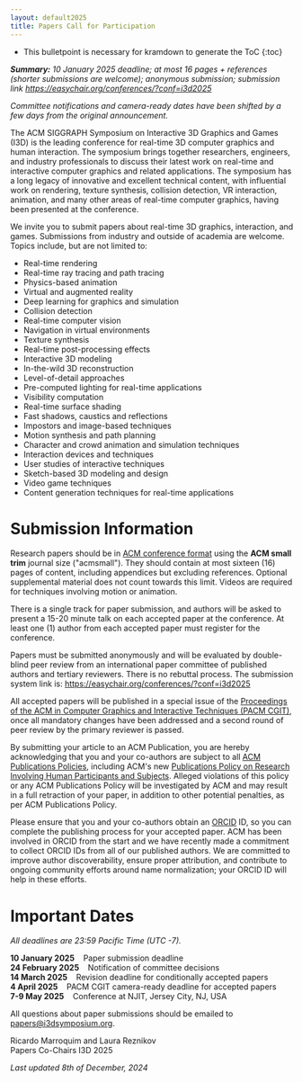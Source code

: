```yaml
---
layout: default2025
title: Papers Call for Participation
---
```


* This bulletpoint is necessary for kramdown to generate the ToC
{:toc}


*__Summary:__ 10 January 2025 deadline; at most 16 pages + references (shorter submissions are welcome); anonymous submission; submission link <https://easychair.org/conferences/?conf=i3d2025>*

*Committee notifications and camera-ready dates have been shifted by a few days from the original announcement.*

The ACM SIGGRAPH Symposium on Interactive 3D Graphics and Games (I3D) is the leading conference for real-time 3D computer graphics and human interaction. The symposium brings together researchers, engineers, and industry professionals to discuss their latest work on real-time and interactive computer graphics and related applications. The symposium has a long legacy of innovative and excellent technical content, with influential work on rendering, texture synthesis, collision detection, VR interaction, animation, and many other areas of real-time computer graphics, having been presented at the conference.

We invite you to submit papers about real-time 3D graphics, interaction, and games. Submissions from industry and outside of academia are welcome. Topics include, but are not limited to:

- Real-time rendering
- Real-time ray tracing and path tracing
- Physics-based animation
- Virtual and augmented reality
- Deep learning for graphics and simulation
- Collision detection
- Real-time computer vision
- Navigation in virtual environments
- Texture synthesis
- Real-time post-processing effects
- Interactive 3D modeling
- In-the-wild 3D reconstruction
- Level-of-detail approaches
- Pre-computed lighting for real-time applications
- Visibility computation
- Real-time surface shading
- Fast shadows, caustics and reflections
- Impostors and image-based techniques
- Motion synthesis and path planning
- Character and crowd animation and simulation techniques
- Interaction devices and techniques
- User studies of interactive techniques
- Sketch-based 3D modeling and design
- Video game techniques
- Content generation techniques for real-time applications



# Submission Information

Research papers should be in [ACM conference format](https://www.siggraph.org/learn/instructions-authors) using the **ACM small trim** journal size ("acmsmall"). They should contain at most sixteen (16) pages of content, including appendices but excluding references. Optional supplemental material does not count towards this limit. Videos are required for techniques involving motion or animation.

There is a single track for paper submission, and authors will be asked to present a 15-20 minute talk on each accepted paper at the conference. At least one (1) author from each accepted paper must register for the conference.

Papers must be submitted anonymously and will be evaluated by double-blind peer review from an international paper committee of published authors and tertiary reviewers. There is no rebuttal process. The submission system link is: <https://easychair.org/conferences/?conf=i3d2025>

All accepted papers will be published in a special issue of the [Proceedings of the ACM in Computer Graphics and Interactive Techniques (PACM CGIT)](https://dl.acm.org/journal/pacmcgit), once all mandatory changes have been addressed and a second round of peer review by the primary reviewer is passed.

By submitting your article to an ACM Publication, you are hereby acknowledging that you and your co-authors are subject to all [ACM Publications Policies](https://www.acm.org/publications/policies), including ACM's new [Publications Policy on Research Involving Human Participants and Subjects](https://www.acm.org/publications/policies/research-involving-human-participants-and-subjects). Alleged violations of this policy or any ACM Publications Policy will be investigated by ACM and may result in a full retraction of your paper, in addition to other potential penalties, as per ACM Publications Policy.

Please ensure that you and your co-authors obtain an [ORCID](https://orcid.org) ID, so you can complete the publishing process for your accepted paper. ACM has been involved in ORCID from the start and we have recently made a commitment to collect ORCID IDs from all of our published authors. We are committed to improve author discoverability, ensure proper attribution, and contribute to ongoing community efforts around name normalization; your ORCID ID will help in these efforts.

# Important Dates
*All deadlines are 23:59 Pacific Time (UTC -7).*

**10 January 2025** &nbsp;&nbsp; Paper submission deadline\
**24 February 2025** &nbsp;&nbsp; Notification of committee decisions\
**14 March 2025** &nbsp;&nbsp; Revision deadline for conditionally accepted papers\
**4 April 2025** &nbsp;&nbsp; PACM CGIT camera-ready deadline for accepted papers\
**7-9 May 2025** &nbsp;&nbsp; Conference at NJIT, Jersey City, NJ, USA

All questions about paper submissions should be emailed to [papers@i3dsymposium.org](mailto:papers@i3dsymposium.org).

Ricardo Marroquim and Laura Reznikov\
Papers Co-Chairs I3D 2025

*Last updated 8th of December, 2024*

